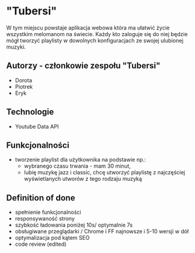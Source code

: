 # "Tubersi"

W tym miejscu powstaje aplikacja webowa która ma ułatwić życie wszystkim melomanom na świecie. 
Każdy kto zaloguje się do niej będzie mógł tworzyć playlisty w dowolnych konfiguracjach ze swojej ulubionej muzyki. 

## Autorzy - członkowie zespołu "Tubersi"
- Dorota 
- Piotrek
- Eryk

## Technologie 
- Youtube Data API

## Funkcjonalności 
- tworzenie playlist dla użytkownika na podstawie np.:
  - wybranego czasu trwania - mam 30 minut, 
  - lubię muzykę jazz i classic, chcę utworzyć playlistę z najczęściej wyświetlanych utworów z tego rodzaju muzyką 

## Definition of done 
- spełnienie funkcjonalności 
- responsywaność strony
- szybkość ładowania poniżej 10s/ optymalnie 7s
- obsługiwane przeglądarki / Chrome i FF najnowsze i 5-10 wersji w dół
- optymalizacja pod kątem SEO
- code review (edited)
